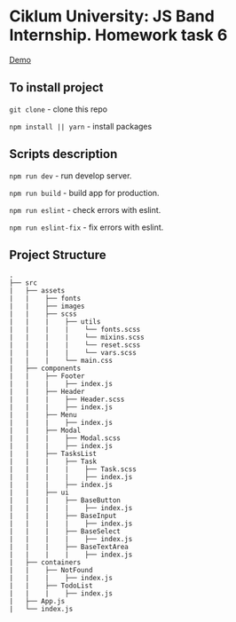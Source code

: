 # Ciklum University: JS Band Internship. Homework task 6

<a href="https://feroxes.github.io/js-band-hw-task-6/">Demo</a>

## To install project

`git clone` - clone this repo

`npm install || yarn` - install packages

## Scripts description

`npm run dev` - run develop server.

`npm run build` - build app for production.

`npm run eslint` - check errors with eslint.

`npm run eslint-fix` - fix errors with eslint.


## Project Structure 

```
.
├── src
|   ├── assets
|   |    ├── fonts
|   |    ├── images
|   |    ├── scss
|   |    |    ├── utils
|   |    |    |    └── fonts.scss
|   |    |    |    └── mixins.scss
|   |    |    |    └── reset.scss
|   |    |    |    └── vars.scss
|   |    |    └── main.css
|   ├── components
|   |    ├── Footer
|   |    |    ├── index.js
|   |    ├── Header
|   |    |    ├── Header.scss
|   |    |    ├── index.js
|   |    ├── Menu
|   |    |    ├── index.js
|   |    ├── Modal
|   |    |    ├── Modal.scss
|   |    |    ├── index.js
|   |    ├── TasksList
|   |    |    ├── Task
|   |    |    |    ├── Task.scss
|   |    |    |    ├── index.js
|   |    |    ├── index.js
|   |    ├── ui
|   |    |    ├── BaseButton
|   |    |    |    ├── index.js
|   |    |    ├── BaseInput
|   |    |    |    ├── index.js
|   |    |    ├── BaseSelect
|   |    |    |    ├── index.js
|   |    |    ├── BaseTextArea
|   |    |    |    ├── index.js
|   ├── containers
|   |    ├── NotFound
|   |    |    ├── index.js
|   |    ├── TodoList
|   |    |    ├── index.js
|   ├── App.js
|   └── index.js
```
